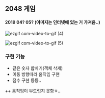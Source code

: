 ## 2048 게임
#### 2019 04? 05? (이미지는 인터넷에 있는 거 가져옴..)

![ezgif com-video-to-gif (4)](https://user-images.githubusercontent.com/39898938/75514805-b5546a00-5a3b-11ea-8da1-5f2d5d98a878.gif)

![ezgif com-video-to-gif (5)](https://user-images.githubusercontent.com/39898938/75514826-c43b1c80-5a3b-11ea-9f3b-8fa38f43f87b.gif)

### 구현 기능
- 같은 숫자 합치기(객체 삭제) 
- 이동 방향따라 움직임 구현
- 점수 구현 등등..

++ 움직임이 부드럽지 못함ㅎ..
